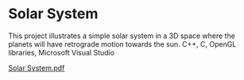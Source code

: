 # Solar System
This project illustrates a simple solar system in a 3D space where the planets will have retrograde motion towards the sun. C++, C, OpenGL libraries, Microsoft Visual Studio

[Solar System.pdf](https://github.com/SahanaSg1729/Solar_System/files/7075091/Solar.System.pdf)
